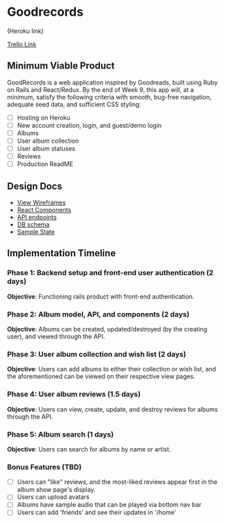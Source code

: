 # Goodrecords

(Heroku link)

[Trello Link][trello link]

[trello link]: https://trello.com/b/fQWrQnRx/goodrecords

## Minimum Viable Product

GoodRecords is a web application inspired by Goodreads, built using Ruby
on Rails and React/Redux. By the end of Week 9, this app will, at a
minimum, satisfy the following criteria with smooth, bug-free navigation,
adequate seed data, and sufficient CSS styling:

- [ ] Hosting on Heroku
- [ ] New account creation, login, and guest/demo login
- [ ] Albums
- [ ] User album collection
- [ ] User album statuses
- [ ] Reviews
- [ ] Production ReadME

## Design Docs
* [View Wireframes][wireframes]
* [React Components][components]
* [API endpoints][api-endpoints]
* [DB schema][schema]
* [Sample State][sample-state]

[wireframes]: wireframes
[components]: component-hierarchy.md
[sample-state]: sample-state.md
[api-endpoints]: api-endpoints.md
[schema]: schema.md

## Implementation Timeline

### Phase 1: Backend setup and front-end user authentication (2 days)
**Objective**: Functioning rails product with front-end authentication.

### Phase 2: Album model, API, and components (2 days)
**Objective**: Albums can be created, updated/destroyed (by the creating
user), and viewed through the API.

### Phase 3: User album collection and wish list (2 days)
**Objective**: Users can add albums to either their collection or wish
list, and the aforementioned can be viewed on their respective view
pages.

### Phase 4: User album reviews (1.5 days)
**Objective**: Users can view, create, update, and destroy reviews for
albums through the API.

### Phase 5: Album search (1 days)
**Objective**: Users can search for albums by name or artist.


### Bonus Features (TBD)
- [ ] Users can "like" reviews, and the most-liked reviews appear first
in the album show page's display.
- [ ] Users can upload avatars
- [ ] Albums have sample audio that can be played via bottom nav bar
- [ ] Users can add 'friends' and see their updates in '/home'
